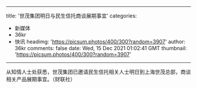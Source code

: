 
---
title: '世茂集团明日与民生信托商谈展期事宜'
categories: 
 - 新媒体
 - 36kr
 - 快讯
headimg: 'https://picsum.photos/400/300?random=3907'
author: 36kr
comments: false
date: Wed, 15 Dec 2021 01:02:41 GMT
thumbnail: 'https://picsum.photos/400/300?random=3907'
---

<div>   
从知情人士处获悉，世茂集团已邀请民生信托相关人士明日到上海世茂总部，商谈相关产品展期事宜。（财联社）  
</div>
            